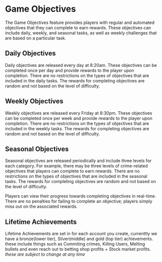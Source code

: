 # Game Objectives

The Game Objectives feature provides players with regular and automated objectives that they can complete to earn rewards. These objectives can include daily, weekly, and seasonal tasks, as well as weekly challenges that are based on a particular task.

## Daily Objectives
Daily objectives are released every day at 8:20am. These objectives can be completed once per day and provide rewards to the player upon completion. There are no restrictions on the types of objectives that are included in the daily tasks. The rewards for completing objectives are random and not based on the level of difficulty.

## Weekly Objectives
Weekly objectives are released every Friday at 8:30pm. These objectives can be completed once per week and provide rewards to the player upon completion. There are no restrictions on the types of objectives that are included in the weekly tasks. The rewards for completing objectives are random and not based on the level of difficulty.

## Seasonal Objectives
Seasonal objectives are released periodically and include three levels for each category. For example, there may be three levels of crime-related objectives that players can complete to earn rewards. There are no restrictions on the types of objectives that are included in the seasonal tasks. The rewards for completing objectives are random and not based on the level of difficulty.

Players can view their progress towards completing objectives in real-time. There are no penalties for failing to complete an objective; players simply miss out on the associated rewards.

## Lifetime Achievements 
Lifetime Achievements are set in for each account you create, currenttly we have a bronze(lower tier), Silver(middle) and gold (top tier) achievements.
these include things such as Commiting crimes, Killing Users, Melting bullets and even reach out to betting shop profits + Stock market profits.
*these are subject to change at any time*

